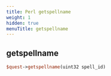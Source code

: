 ```yaml
---
title: Perl getspellname
weight: 1
hidden: true
menuTitle: getspellname
---
```

## getspellname
```perl
$quest->getspellname(uint32 spell_id)
```